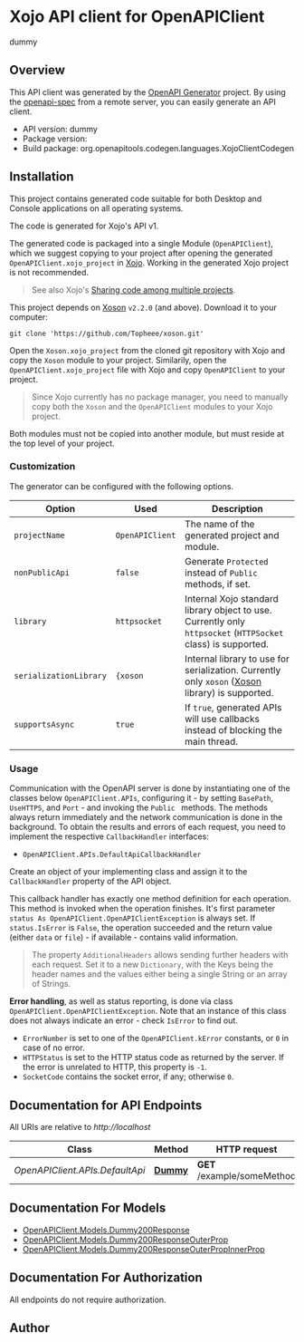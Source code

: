 # Xojo API client for OpenAPIClient

dummy

## Overview
This API client was generated by the [OpenAPI Generator](https://openapi-generator.tech) project.  By using the [openapi-spec](https://github.com/OAI/OpenAPI-Specification) from a remote server, you can easily generate an API client.

- API version: dummy
- Package version: 
- Build package: org.openapitools.codegen.languages.XojoClientCodegen

## Installation

This project contains generated code suitable for both Desktop and Console applications on all operating systems.

The code is generated for Xojo's API v1.

The generated code is packaged into a single Module (`OpenAPIClient`), which we suggest copying to your project after opening the generated `OpenAPIClient.xojo_project` in [Xojo](https://xojo.com/). Working in the generated Xojo project is not recommended.

> See also Xojo's [Sharing code among multiple projects](https://documentation.xojo.com/topics/code_management/sharing_code_among_multiple_projects.html).

This project depends on [Xoson](https://github.com/Topheee/xoson) `v2.2.0` (and above). Download it to your computer:
```shell
git clone 'https://github.com/Topheee/xoson.git'
```

Open the `Xoson.xojo_project` from the cloned git repository with Xojo and copy the `Xoson` module to your project. Similarily, open the `OpenAPIClient.xojo_project` file with Xojo and copy `OpenAPIClient` to your project.

> Since Xojo currently has no package manager, you need to manually copy both the `Xoson` and the `OpenAPIClient` modules to your Xojo project.

Both modules must not be copied into another module, but must reside at the top level of your project.

### Customization

The generator can be configured with the following options.

Option | Used | Description
--- | --- | ---
`projectName` | `OpenAPIClient` | The name of the generated project and module.
`nonPublicApi` | `false` | Generate `Protected` instead of `Public` methods, if set.
`library` | `httpsocket` | Internal Xojo standard library object to use. Currently only `httpsocket` (`HTTPSocket` class) is supported.
`serializationLibrary` | `{xoson` | Internal library to use for serialization. Currently only `xoson` ([Xoson](https://github.com/Topheee/xoson) library) is supported.
`supportsAsync` | `true` | If `true`, generated APIs will use callbacks instead of blocking the main thread.

### Usage

Communication with the OpenAPI server is done by instantiating one of the classes below `OpenAPIClient.APIs`, configuring it - by setting `BasePath`, `UseHTTPS`, and `Port` - and invoking the `Public ` methods.
The methods always return immediately and the network communication is done in the background. To obtain the results and errors of each request, you need to implement the respective `CallbackHandler` interfaces:

- `OpenAPIClient.APIs.DefaultApiCallbackHandler`


Create an object of your implementing class and assign it to the `CallbackHandler` property of the API object.

This callback handler has exactly one method definition for each operation. This method is invoked when the operation finishes. It's first parameter `status As OpenAPIClient.OpenAPIClientException` is always set. If `status.IsError` is `False`, the operation succeeded and the return value (either `data` or `file`) - if available - contains valid information.

> The property `AdditionalHeaders` allows sending further headers with each request. Set it to a new `Dictionary`, with the Keys being the header names and the values either being a single String or an array of Strings.

__Error handling__, as well as status reporting, is done via class `OpenAPIClient.OpenAPIClientException`. Note that an instance of this class does not always indicate an error - check `IsError` to find out.
- `ErrorNumber` is set to one of the `OpenAPIClient.kError` constants, or `0` in case of no error.
- `HTTPStatus` is set to the HTTP status code as returned by the server. If the error is unrelated to HTTP, this property is `-1`.
- `SocketCode` contains the socket error, if any; otherwise `0`.

## Documentation for API Endpoints

All URIs are relative to *http://localhost*

Class | Method | HTTP request | Description
------------ | ------------- | ------------- | -------------
*OpenAPIClient.APIs.DefaultApi* | [**Dummy**](DefaultApi.md#dummy) | **GET** /example/someMethod | 


## Documentation For Models

 - [OpenAPIClient.Models.Dummy200Response](Dummy200Response.md)
 - [OpenAPIClient.Models.Dummy200ResponseOuterProp](Dummy200ResponseOuterProp.md)
 - [OpenAPIClient.Models.Dummy200ResponseOuterPropInnerProp](Dummy200ResponseOuterPropInnerProp.md)


## Documentation For Authorization

 All endpoints do not require authorization.


## Author



